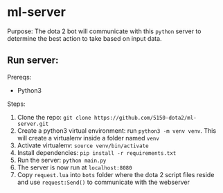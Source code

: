 # ml-server
Purpose: The dota 2 bot will communicate with this `python` server to determine the best action to take based on input data.

## Run server:
Prereqs:
* Python3

Steps:
1. Clone the repo: `git clone https://github.com/5150-dota2/ml-server.git`
2. Create a python3 virtual environment: run `python3 -m venv venv`. This will create a virtualenv inside a folder named `venv`
3. Activate virtualenv: `source venv/bin/activate`
4. Install dependencies: `pip install -r requirements.txt`
5. Run the server: `python main.py`
6. The server is now run at `localhost:8080`
7. Copy `request.lua` into `bots` folder where the dota 2 script files reside and use `request:Send()` to communicate with the webserver
